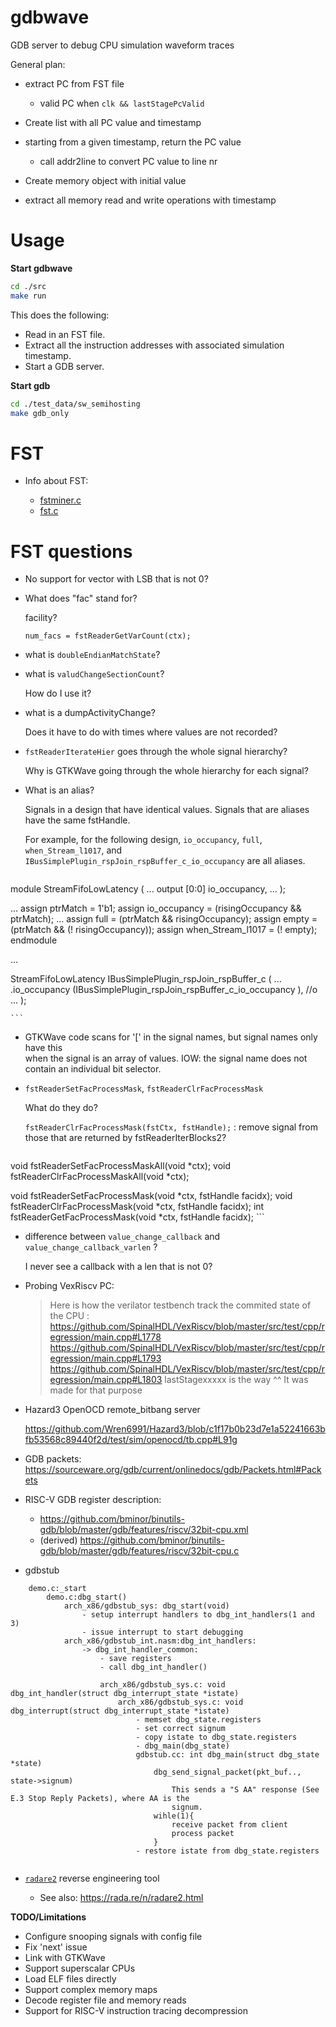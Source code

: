 # gdbwave

GDB server to debug CPU simulation waveform traces

General plan:

* extract PC from FST file

    * valid PC when `clk && lastStagePcValid`

* Create list with all PC value and timestamp
* starting from a given timestamp, return the PC value
    * call addr2line to convert PC value to line nr
* Create memory object with initial value
* extract all memory read and write operations with timestamp

# Usage

**Start gdbwave**

```sh
cd ./src
make run
```

This does the following:

* Read in an FST file.
* Extract all the instruction addresses with associated simulation timestamp.
* Start a GDB server.

**Start gdb**

```sh
cd ./test_data/sw_semihosting
make gdb_only
```

# FST

* Info about FST:

    * [fstminer.c](https://github.com/gtkwave/gtkwave/blob/master/gtkwave3-gtk3/src/helpers/fstminer.c)
    * [fst.c](https://github.com/gtkwave/gtkwave/blob/master/gtkwave3-gtk3/src/fst.c)

# FST questions

* No support for vector with LSB that is not 0?

* What does "fac" stand for?

    facility?

    `num_facs = fstReaderGetVarCount(ctx);`

* what is `doubleEndianMatchState`? 

* what is `valudChangeSectionCount`? 

    How do I use it?

* what is a dumpActivityChange?

    Does it have to do with times where values are not recorded?

* `fstReaderIterateHier` goes through the whole signal hierarchy?

    Why is GTKWave going through the whole hierarchy for each signal?

* What is an alias?

    Signals in a design that have identical values. Signals that are aliases have the same
    fstHandle.

    For example, for the following design, `io_occupancy`, `full`, `when_Stream_l1017`, and 
    `IBusSimplePlugin_rspJoin_rspBuffer_c_io_occupancy` are all aliases.

    ```verilog
module StreamFifoLowLatency (
  ...
  output     [0:0]    io_occupancy,
  ...
);

...
    assign ptrMatch = 1'b1;
    assign io_occupancy = (risingOccupancy && ptrMatch);
...
    assign full = (ptrMatch && risingOccupancy);
    assign empty = (ptrMatch && (! risingOccupancy));
    assign when_Stream_l1017 = (! empty);
endmodule

...

  StreamFifoLowLatency IBusSimplePlugin_rspJoin_rspBuffer_c (
    ...
    .io_occupancy             (IBusSimplePlugin_rspJoin_rspBuffer_c_io_occupancy          ), //o
    ...
  );

    ```

* GTKWave code scans for '[' in the signal names, but signal names only have this  
  when the signal is an array of values. IOW: the signal name does not contain an individual bit selector.


* `fstReaderSetFacProcessMask`, `fstReaderClrFacProcessMask`

    What do they do?

    `fstReaderClrFacProcessMask(fstCtx, fstHandle);`  : remove signal from those that are returned by fstReaderIterBlocks2?

    ```
void            fstReaderSetFacProcessMaskAll(void *ctx);
void            fstReaderClrFacProcessMaskAll(void *ctx);

void            fstReaderSetFacProcessMask(void *ctx, fstHandle facidx);
void            fstReaderClrFacProcessMask(void *ctx, fstHandle facidx);
int             fstReaderGetFacProcessMask(void *ctx, fstHandle facidx);
    ```



* difference between `value_change_callback` and `value_change_callback_varlen` ?

    I never see a callback with a len that is not 0?


* Probing VexRiscv PC:

    > Here is how the verilator testbench track the commited state of the CPU :
    > https://github.com/SpinalHDL/VexRiscv/blob/master/src/test/cpp/regression/main.cpp#L1778
    > https://github.com/SpinalHDL/VexRiscv/blob/master/src/test/cpp/regression/main.cpp#L1793
    > https://github.com/SpinalHDL/VexRiscv/blob/master/src/test/cpp/regression/main.cpp#L1803
    > lastStagexxxxx is the way ^^
    > It was made for that purpose

* Hazard3 OpenOCD remote_bitbang server

    https://github.com/Wren6991/Hazard3/blob/c1f17b0b23d7e1a52241663bfb53568c89440f2d/test/sim/openocd/tb.cpp#L91g

* GDB packets: https://sourceware.org/gdb/current/onlinedocs/gdb/Packets.html#Packets

* RISC-V GDB register description: 

    * https://github.com/bminor/binutils-gdb/blob/master/gdb/features/riscv/32bit-cpu.xml
    * (derived) https://github.com/bminor/binutils-gdb/blob/master/gdb/features/riscv/32bit-cpu.c


* gdbstub

```
    demo.c:_start
        demo.c:dbg_start()
            arch_x86/gdbstub_sys: dbg_start(void)
                - setup interrupt handlers to dbg_int_handlers(1 and 3)
                - issue interrupt to start debugging
            arch_x86/gdbstub_int.nasm:dbg_int_handlers:
                -> dbg_int_handler_common:
                    - save registers
                    - call dbg_int_handler()

                    arch_x86/gdbstub_sys.c: void dbg_int_handler(struct dbg_interrupt_state *istate)
                        arch_x86/gdbstub_sys.c: void dbg_interrupt(struct dbg_interrupt_state *istate)
                            - memset dbg_state.registers
                            - set correct signum
                            - copy istate to dbg_state.registers
                            - dbg_main(dbg_state)
                            gdbstub.cc: int dbg_main(struct dbg_state *state)
                                dbg_send_signal_packet(pkt_buf.., state->signum)
                                    This sends a "S AA" response (See E.3 Stop Reply Packets), where AA is the
                                    signum.
                                wihle(1){
                                    receive packet from client
                                    process packet
                                }
                            - restore istate from dbg_state.registers


```

* [`radare2`](https://github.com/radareorg/radare2) reverse engineering tool

     * See also: https://rada.re/n/radare2.html

**TODO/Limitations**

* Configure snooping signals with config file
* Fix 'next' issue 
* Link with GTKWave
* Support superscalar CPUs
* Load ELF files directly
* Support complex memory maps
* Decode register file and memory reads
* Support for RISC-V instruction tracing decompression

